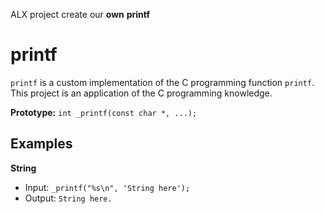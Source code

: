 ALX project
create our __own__ **printf** 

# printf
```printf``` is a custom implementation of the C programming function ```printf```. This project is an application of the C programming knowledge.

**Prototype:** ```int _printf(const char *, ...);```

## Examples
**String**
* Input: ```_printf("%s\n", 'String here');```
* Output: ```String here.```


